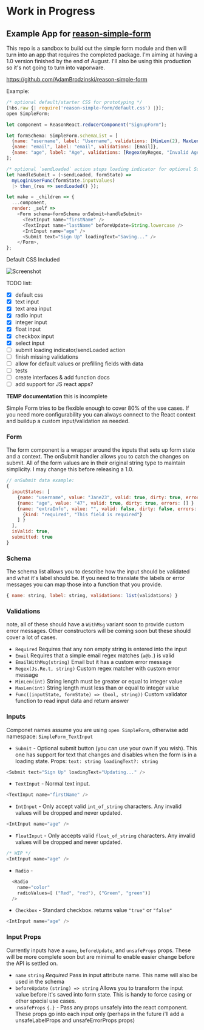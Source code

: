 # Work in Progress

## Example App for [reason-simple-form](https://github.com/AdamBrodzinski/reason-simple-form)

This repo is a sandbox to build out the simple form module and then will turn into an app that requires the completed package. I'm aiming at having a 1.0 version finished by the end of August. I'll also be using this production so it's not going to turn into vaporware.

https://github.com/AdamBrodzinski/reason-simple-form

Example:

```javascript
/* optional default/starter CSS for prototyping */
[%bs.raw {| require('reason-simple-form/default.css') |}];
open SimpleForm;

let component = ReasonReact.reducerComponent("SignupForm");

let formSchema: SimpleForm.schemaList = [
  {name: "username", label: "Username", validations: [MinLen(2), MaxLen(20)]},
  {name: "email", label: "email", validations: [Email]},
  {name: "age", label: "Age", validations: [Regex(myRegex, "Invalid Age")]},
];

/* optional `sendLoaded` action stops loading indicator for optional Submit button */
let handleSubmit = (~sendLoaded, formState) =>
  myLoginUserFunc(formState.inputValues)
  |> then_(res => sendLoaded() });

let make = _children => {
  ...component,
  render: _self =>
    <Form schema=formSchema onSubmit=handleSubmit>
      <TextInput name="firstName" />
      <TextInput name="lastName" beforeUpdate=String.lowercase />
      <IntInput name="age" />
      <Submit text="Sign Up" loadingText="Saving..." />
    </Form>,
};
```

Default CSS Included

![Screenshot](https://i.imgur.com/JVjAvbK.png)

TODO list:

- [x] default css
- [x] text input
- [x] text area input
- [x] radio input
- [x] integer input
- [x] float input
- [x] checkbox input
- [x] select input
- [ ] submit loading indicator/sendLoaded action
- [ ] finish missing validations
- [ ] allow for default values or prefilling fields with data
- [ ] tests
- [ ] create interfaces & add function docs
- [ ] add support for JS react apps?

**TEMP documentation** this is incomplete

Simple Form tries to be flexible enough to cover 80% of the use cases. If you need more configurability you can always connect to the React context and buildup a custom input/validation as needed.

### Form

The form component is a wrapper around the inputs that sets up form state and a context. The onSubmit handler allows you to catch the changes on submit. All of the form values are in their original string type to maintain simplicity. I may change this before releasing a 1.0.

```javascript
// onSubmit data example:
{
  inputStates: [
    {name: "username", value: "Jane23", valid: true, dirty: true, errors: [] }
    {name: "age", value: "47", valid: true, dirty: true, errors: [] }
    {name: "extraInfo", value: "", valid: false, dirty: false, errors: [
      {kind: "required", "This field is required"}
    ] }
  ],
  isValid: true,
  submitted: true
}
```

### Schema

The schema list allows you to describe how the input should be validated and what it's label should be. If you need to translate the labels or error messages you can map those into a function that you provide.

```javascript
{ name: string, label: string, validations: list(validations) }
```

### Validations

note, all of these should have a `WithMsg` variant soon to provide custom error messages. Other constructors will be coming soon but these should cover a lot of cases.

- `Required` Requires that any non empty string is entered into the input
- `Email` Requires that a simple email regex matches (`a@b.`) is valid
- `EmailWithMsg(string)` Email but it has a custom error message
- `Regex(Js.Re.t, string)` Custom regex matcher with custom error message
- `MinLen(int)` String length must be greater or equal to integer value
- `MaxLen(int)` String length must less than or equal to integer value
- `Func((inputState, formState) => (bool, string))` Custom validator function to read input data and return answer

### Inputs

Componet names assume you are using `open SimpleForm`, otherwise add namespace: `SimpleForm_TextInput`

- `Submit` - Optional submit button (you can use your own if you wish). This one has support for text that changes and disables when the form is in a loading state. Props: `text: string loadingText?: string`

```javascript
<Submit text="Sign Up" loadingText="Updating..." />
```

- `TextInput` - Normal text input.

```javascript
<TextInput name="firstName" />
```

- `IntInput` - Only accept valid `int_of_string` characters. Any invalid values will be dropped and never updated.

```javascript
<IntInput name="age" />
```

- `FloatInput` - Only accepts valid `float_of_string` characters. Any invalid values will be dropped and never updated.

```javascript
/* WIP */
<IntInput name="age" />
```

- `Radio` -

```javascript
  <Radio
    name="color"
    radioValues=[ ("Red", "red"), ("Green", "green")]
  />
```

- `Checkbox` - Standard checkbox. returns value `"true"` or `"false"`

```javascript
<IntInput name="age" />
```

### Input Props

Currently inputs have a `name`, `beforeUpdate`, and `unsafeProps` props. These will be more complete soon but are minimal to enable easier change before the API is settled on.

- `name` `string` _Required_ Pass in input attribute name. This name will also be used in the schema
- `beforeUpdate` `(string) => string` Allows you to transform the input value before it's saved into form state. This is handy to force casing or other special use cases.
- `unsafeProps` `{.}` - Pass any props unsafely into the react component. These props go into each input only (perhaps in the future i'll add a unsafeLabelProps and unsafeErrorProps props)
